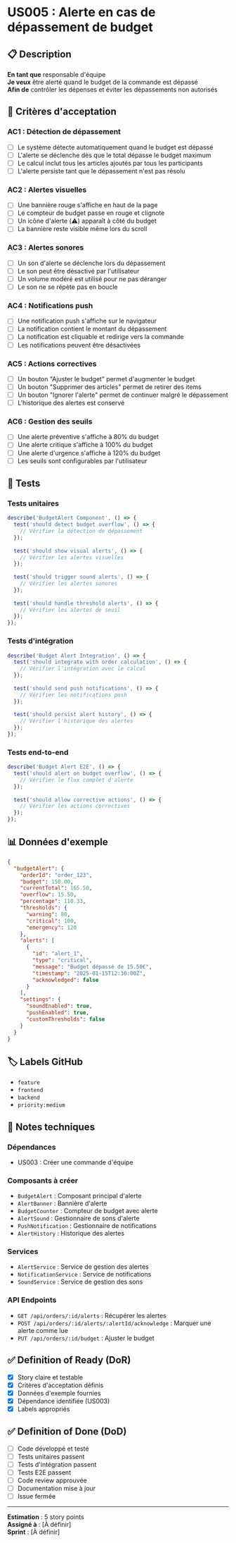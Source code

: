 # US005 : Alerte en cas de dépassement de budget

## 📋 Description

**En tant que** responsable d'équipe  
**Je veux** être alerté quand le budget de la commande est dépassé  
**Afin de** contrôler les dépenses et éviter les dépassements non autorisés

## 🎯 Critères d'acceptation

### AC1 : Détection de dépassement
- [ ] Le système détecte automatiquement quand le budget est dépassé
- [ ] L'alerte se déclenche dès que le total dépasse le budget maximum
- [ ] Le calcul inclut tous les articles ajoutés par tous les participants
- [ ] L'alerte persiste tant que le dépassement n'est pas résolu

### AC2 : Alertes visuelles
- [ ] Une bannière rouge s'affiche en haut de la page
- [ ] Le compteur de budget passe en rouge et clignote
- [ ] Un icône d'alerte (⚠️) apparaît à côté du budget
- [ ] La bannière reste visible même lors du scroll

### AC3 : Alertes sonores
- [ ] Un son d'alerte se déclenche lors du dépassement
- [ ] Le son peut être désactivé par l'utilisateur
- [ ] Un volume modéré est utilisé pour ne pas déranger
- [ ] Le son ne se répète pas en boucle

### AC4 : Notifications push
- [ ] Une notification push s'affiche sur le navigateur
- [ ] La notification contient le montant du dépassement
- [ ] La notification est cliquable et redirige vers la commande
- [ ] Les notifications peuvent être désactivées

### AC5 : Actions correctives
- [ ] Un bouton "Ajuster le budget" permet d'augmenter le budget
- [ ] Un bouton "Supprimer des articles" permet de retirer des items
- [ ] Un bouton "Ignorer l'alerte" permet de continuer malgré le dépassement
- [ ] L'historique des alertes est conservé

### AC6 : Gestion des seuils
- [ ] Une alerte préventive s'affiche à 80% du budget
- [ ] Une alerte critique s'affiche à 100% du budget
- [ ] Une alerte d'urgence s'affiche à 120% du budget
- [ ] Les seuils sont configurables par l'utilisateur

## 🧪 Tests

### Tests unitaires
```javascript
describe('BudgetAlert Component', () => {
  test('should detect budget overflow', () => {
    // Vérifier la détection de dépassement
  });
  
  test('should show visual alerts', () => {
    // Vérifier les alertes visuelles
  });
  
  test('should trigger sound alerts', () => {
    // Vérifier les alertes sonores
  });
  
  test('should handle threshold alerts', () => {
    // Vérifier les alertes de seuil
  });
});
```

### Tests d'intégration
```javascript
describe('Budget Alert Integration', () => {
  test('should integrate with order calculation', () => {
    // Vérifier l'intégration avec le calcul
  });
  
  test('should send push notifications', () => {
    // Vérifier les notifications push
  });
  
  test('should persist alert history', () => {
    // Vérifier l'historique des alertes
  });
});
```

### Tests end-to-end
```javascript
describe('Budget Alert E2E', () => {
  test('should alert on budget overflow', () => {
    // Vérifier le flux complet d'alerte
  });
  
  test('should allow corrective actions', () => {
    // Vérifier les actions correctives
  });
});
```

## 📊 Données d'exemple

```json
{
  "budgetAlert": {
    "orderId": "order_123",
    "budget": 150.00,
    "currentTotal": 165.50,
    "overflow": 15.50,
    "percentage": 110.33,
    "thresholds": {
      "warning": 80,
      "critical": 100,
      "emergency": 120
    },
    "alerts": [
      {
        "id": "alert_1",
        "type": "critical",
        "message": "Budget dépassé de 15.50€",
        "timestamp": "2025-01-15T12:30:00Z",
        "acknowledged": false
      }
    ],
    "settings": {
      "soundEnabled": true,
      "pushEnabled": true,
      "customThresholds": false
    }
  }
}
```

## 🏷️ Labels GitHub
- `feature`
- `frontend`
- `backend`
- `priority:medium`

## 📝 Notes techniques

### Dépendances
- US003 : Créer une commande d'équipe

### Composants à créer
- `BudgetAlert` : Composant principal d'alerte
- `AlertBanner` : Bannière d'alerte
- `BudgetCounter` : Compteur de budget avec alerte
- `AlertSound` : Gestionnaire de sons d'alerte
- `PushNotification` : Gestionnaire de notifications
- `AlertHistory` : Historique des alertes

### Services
- `AlertService` : Service de gestion des alertes
- `NotificationService` : Service de notifications
- `SoundService` : Service de gestion des sons

### API Endpoints
- `GET /api/orders/:id/alerts` : Récupérer les alertes
- `POST /api/orders/:id/alerts/:alertId/acknowledge` : Marquer une alerte comme lue
- `PUT /api/orders/:id/budget` : Ajuster le budget

## ✅ Definition of Ready (DoR)
- [x] Story claire et testable
- [x] Critères d'acceptation définis
- [x] Données d'exemple fournies
- [x] Dépendance identifiée (US003)
- [x] Labels appropriés

## ✅ Definition of Done (DoD)
- [ ] Code développé et testé
- [ ] Tests unitaires passent
- [ ] Tests d'intégration passent
- [ ] Tests E2E passent
- [ ] Code review approuvée
- [ ] Documentation mise à jour
- [ ] Issue fermée

---

**Estimation** : 5 story points  
**Assigné à** : [À définir]  
**Sprint** : [À définir]
